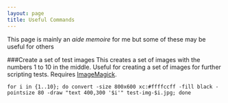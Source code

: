 ```yaml
---
layout: page
title: Useful Commands
---
```


This page is mainly an *aide memoire* for me but some of these may be useful for others

###Create a set of test images
This creates a set of images with the numbers 1 to 10 in the middle. Useful for creating a set of images for further scripting tests. Requires [ImageMagick](http://www.imagemagick.org/).

```{sh}
for i in {1..10}; do convert -size 800x600 xc:#ffffccff -fill black -pointsize 80 -draw "text 400,300 '$i'" test-img-$i.jpg; done
```

